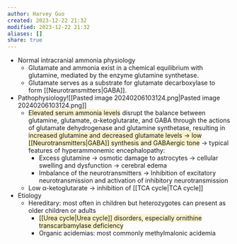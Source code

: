 ```yaml
---
author: Harvey Guo
created: 2023-12-22 21:32
modified: 2023-12-22 21:32
aliases: []
share: true
---
```

- Normal intracranial ammonia physiology
	- Glutamate and ammonia exist in a chemical equilibrium with glutamine, mediated by the enzyme glutamine synthetase.
	- Glutamate serves as a substrate for glutamate decarboxylase to form [[Neurotransmitters|GABA]].
- Pathophysiology![[Pasted image 20240206103124.png|Pasted image 20240206103124.png]]
	- <span style="background:rgba(240, 200, 0, 0.2)">Elevated serum ammonia levels</span> disrupt the balance between glutamine, glutamate, α-ketoglutarate, and GABA through the actions of glutamate dehydrogenase and glutamine synthetase, resulting in <span style="background:rgba(240, 200, 0, 0.2)">increased glutamine and decreased glutamate levels → low [[Neurotransmitters|GABA]] synthesis and GABAergic tone</span> → typical features of hyperammonemic encephalopathy:
		- Excess glutamine → osmotic damage to astrocytes → cellular swelling and dysfunction → cerebral edema
		- Imbalance of the neurotransmitters → Inhibition of excitatory neurotransmission and activation of inhibitory neurotransmission
	- Low α-ketoglutarate → inhibition of [[TCA cycle|TCA cycle]]
- Etiology
	- Hereditary: most often in children but heterozygotes can present as older children or adults
		- <span style="background:rgba(240, 200, 0, 0.2)">[[Urea cycle|Urea cycle]] disorders, especially ornithine transcarbamylase deficiency</span>
		- Organic acidemias: most commonly methylmalonic acidemia
